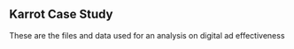 ## Karrot Case Study

These are the files and data used for an analysis on digital ad effectiveness
